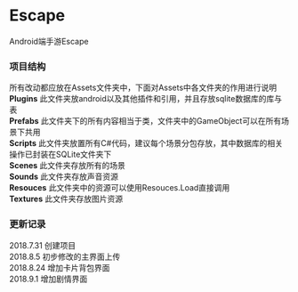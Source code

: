 # Escape
Android端手游Escape
### 项目结构
所有改动都应放在Assets文件夹中，下面对Assets中各文件夹的作用进行说明<br>
<b>Plugins</b> 此文件夹放android以及其他插件和引用，并且存放sqlite数据库的库与表<br>
<b>Prefabs</b> 此文件夹下的所有内容相当于类，文件夹中的GameObject可以在所有场景下共用<br>
<b>Scripts</b> 此文件夹放置所有C#代码，建议每个场景分包存放，其中数据库的相关操作已封装在SQLite文件夹下<br>
<b>Scenes</b> 此文件夹存放所有的场景<br>
<b>Sounds</b> 此文件夹存放声音资源<br>
<b>Resouces</b> 此文件夹中的资源可以使用Resouces.Load直接调用<br>
<b>Textures</b> 此文件夹存放图片资源<br>
### 更新记录
2018.7.31 创建项目<br>
2018.8.5 初步修改的主界面上传<br>
2018.8.24 增加卡片背包界面<br>
2018.9.1 增加剧情界面<br>
